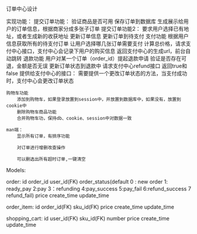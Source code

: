 订单中心设计

实现功能：
    提交订单功能：
        验证商品是否可用
            保存订单到数据库
            生成展示给用户的订单信息，根据商家分成多张子订单
    提交订单功能2：
        要求用户选择已有地址，或者生成新的收获地址
            更新订单信息
            更新订单到待支付
    支付功能
        根据用户信息获取所有的待支付订单
            让用户选择哪几张订单需要支付
            计算总价格，请求支付中心接口，支付中心会记录下用户的购买信息
            返回支付中心的生成url，前台自动跳转
    退款功能
        用户对某一个订单（order_id）提起退款申请
            验证是否存在可退，金额是否无误
            更新订单状态到退款中
            请求支付中心refund接口
            返回true和false
    提供给支付中心的接口：
        需要提供一个更改订单状态的方法，当支付成功时，支付中心会更改订单状态

    购物车功能
        添加到购物车，如果登录放置到session中，并放置到数据库中，如果没有，放置到cookie中
        删除购物车商品功能
        合并购物车功，保持db、cookie、session中对数据一致

    man端：
        显示所有订单，有排序功能

        对订单进行增删改查操作

        可以删选出所有超时订单,一键清空

Models:

order: id order_id user_id(FK) order_status(default 0 : new order 1: ready_pay 2:pay
3：refunding 4:pay_success 5:pay_fail 6:refund_success 7 refund_fail) price create_time update_time

order_item: id order_id(FK) sku_id(FK) price create_time update_time

shopping_cart: id user_id(FK) sku_id(FK) number price create_time update_time




